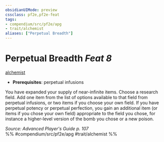 ```yaml
---
obsidianUIMode: preview
cssclass: pf2e,pf2e-feat
tags:
- compendium/src/pf2e/apg
- trait/alchemist
aliases: ["Perpetual Breadth"]
---
```

# Perpetual Breadth  *Feat 8*  
[alchemist](Reference/Rules/Traits/alchemist.md "Alchemist Class Trait")  

- **Prerequisites**: perpetual infusions

You have expanded your supply of near-infinite items. Choose a research field. Add one item from the list of options available to that field from perpetual infusions, or two items if you choose your own field. If you have perpetual potency or perpetual perfection, you gain an additional item (or items if you chose your own field) appropriate to the field you chose, for instance a higher-level version of the bomb you chose or a new poison.

*Source: Advanced Player's Guide p. 107*  
%% #compendium/src/pf2e/apg #trait/alchemist %%